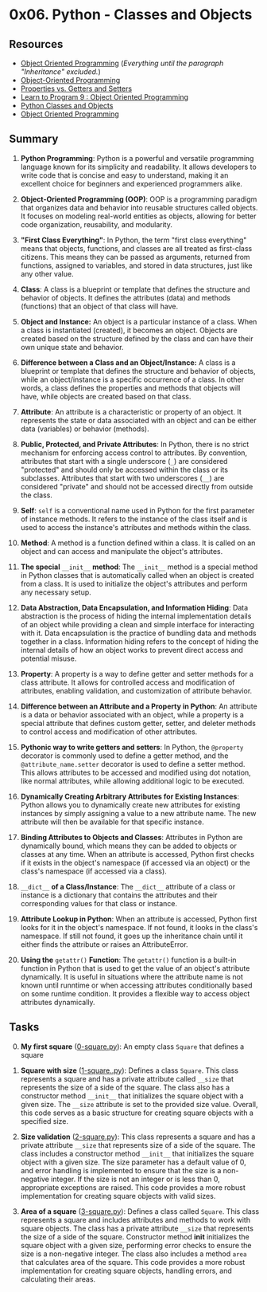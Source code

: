 # 0x06. Python - Classes and Objects
## Resources
* [Object Oriented Programming](https://python.swaroopch.com/oop.html) (_Everything until the paragraph "Inheritance" excluded._)
* [Object-Oriented Programming](https://python-course.eu/oop/object-oriented-programming.php)
* [Properties vs. Getters and Setters](https://python-course.eu/oop/properties-vs-getters-and-setters.php)
* [Learn to Program 9 : Object Oriented Programming](https://www.youtube.com/watch?v=1AGyBuVCTeE&)
* [Python Classes and Objects](https://www.youtube.com/watch?v=apACNr7DC_s)
* [Object Oriented Programming](https://www.youtube.com/watch?v=-DP1i2ZU9gk)
## Summary
1. **Python Programming**: Python is a powerful and versatile programming language known for its simplicity and readability. It allows developers to write code that is concise and easy to understand, making it an excellent choice for beginners and experienced programmers alike.

2. **Object-Oriented Programming (OOP)**: OOP is a programming paradigm that organizes data and behavior into reusable structures called objects. It focuses on modeling real-world entities as objects, allowing for better code organization, reusability, and modularity.

3. **"First Class Everything"**: In Python, the term "first class everything" means that objects, functions, and classes are all treated as first-class citizens. This means they can be passed as arguments, returned from functions, assigned to variables, and stored in data structures, just like any other value.

4. **Class**: A class is a blueprint or template that defines the structure and behavior of objects. It defines the attributes (data) and methods (functions) that an object of that class will have.

5. **Object and Instance:** An object is a particular instance of a class. When a class is instantiated (created), it becomes an object. Objects are created based on the structure defined by the class and can have their own unique state and behavior.

6. **Difference between a Class and an Object/Instance:** A class is a blueprint or template that defines the structure and behavior of objects, while an object/instance is a specific occurrence of a class. In other words, a class defines the properties and methods that objects will have, while objects are created based on that class.

7. **Attribute**: An attribute is a characteristic or property of an object. It represents the state or data associated with an object and can be either data (variables) or behavior (methods).

8. **Public, Protected, and Private Attributes**: In Python, there is no strict mechanism for enforcing access control to attributes. By convention, attributes that start with a single underscore (`_`) are considered "protected" and should only be accessed within the class or its subclasses. Attributes that start with two underscores (`__`) are considered "private" and should not be accessed directly from outside the class.

9. **Self**: `self` is a conventional name used in Python for the first parameter of instance methods. It refers to the instance of the class itself and is used to access the instance's attributes and methods within the class.

10. **Method**: A method is a function defined within a class. It is called on an object and can access and manipulate the object's attributes.

11. **The special** `__init__` **method**: The `__init__` method is a special method in Python classes that is automatically called when an object is created from a class. It is used to initialize the object's attributes and perform any necessary setup.

12. **Data Abstraction, Data Encapsulation, and Information Hiding**: Data abstraction is the process of hiding the internal implementation details of an object while providing a clean and simple interface for interacting with it. Data encapsulation is the practice of bundling data and methods together in a class. Information hiding refers to the concept of hiding the internal details of how an object works to prevent direct access and potential misuse.

13. **Property**: A property is a way to define getter and setter methods for a class attribute. It allows for controlled access and modification of attributes, enabling validation, and customization of attribute behavior.

14. **Difference between an Attribute and a Property in Python**: An attribute is a data or behavior associated with an object, while a property is a special attribute that defines custom getter, setter, and deleter methods to control access and modification of other attributes.

15. **Pythonic way to write getters and setters**: In Python, the `@property` decorator is commonly used to define a getter method, and the `@attribute_name.setter` decorator is used to define a setter method. This allows attributes to be accessed and modified using dot notation, like normal attributes, while allowing additional logic to be executed.

16. **Dynamically Creating Arbitrary Attributes for Existing Instances**: Python allows you to dynamically create new attributes for existing instances by simply assigning a value to a new attribute name. The new attribute will then be available for that specific instance.

17. **Binding Attributes to Objects and Classes**: Attributes in Python are dynamically bound, which means they can be added to objects or classes at any time. When an attribute is accessed, Python first checks if it exists in the object's namespace (if accessed via an object) or the class's namespace (if accessed via a class).

18. `__dict__` **of a Class/Instance**: The `__dict__` attribute of a class or instance is a dictionary that contains the attributes and their corresponding values for that class or instance.

19. **Attribute Lookup in Python**: When an attribute is accessed, Python first looks for it in the object's namespace. If not found, it looks in the class's namespace. If still not found, it goes up the inheritance chain until it either finds the attribute or raises an AttributeError.

20. **Using the** `getattr()` **Function**: The `getattr()` function is a built-in function in Python that is used to get the value of an object's attribute dynamically. It is useful in situations where the attribute name is not known until runntime or when accessing attributes conditionally based on some runtime condition. It provides a flexible way to access object attributes dynamically.

## Tasks
0. **My first square** ([0-square.py](https://github.com/Eyakenojnr/alx-higher_level_programming/blob/master/0x06-python-classes/0-square.py)): An empty class `Square` that defines a square

1. **Square with size** ([1-square..py](https://github.com/Eyakenojnr/alx-higher_level_programming/blob/master/0x06-python-classes/1-square.py)): Defines a class `Square`. This class represents a square and has a private attribute called `__size` that represents the size of a side of the square. The class also has a constructor method `__init__` that initializes the square object with a given size. The `__size` attribute is set to the provided size value.
Overall, this code serves as a basic structure for creating square objects with a specified size.

2. **Size validation** ([2-square.py](https://github.com/Eyakenojnr/alx-higher_level_programming/blob/master/0x06-python-classes/2-square.py)):
This class represents a square and has a private attribute `__size` that represents size of a side of the square. The class includes a constructor method `__init__` that initializes the square object with a given size. The size parameter has a default value of 0, and error handling is implemented to ensure that the size is a non-negative integer. If the size is not an integer or is less than 0, appropriate exceptions are raised.
This code provides a more robust implementation for creating square objects with valid sizes.

3. **Area of a square** ([3-square.py](https://github.com/Eyakenojnr/alx-higher_level_programming/blob/master/0x06-python-classes/3-square.py)): Defines a class called `Square`. This class represents a square and includes attributes and methods to work with square objects. The class has a private attribute `__size` that represents the size of a side of the square. Constructor method __init__ initializes the square object with a given size, performing error checks to ensure the size is a non-negative integer. The class also includes a method `area` that calculates area of the square. This code provides a more robust implementation for creating square objects, handling errors, and calculating their areas.
